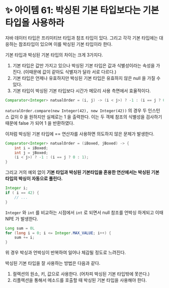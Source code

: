 # ✨ 아이템 61: 박싱된 기본 타입보다는 기본 타입을 사용하라

자바 데이터 타입은 프리미티브 타입과 참조 타입이 있다. 그리고 각각 기본 타입에는 대응하는 참조타입이 있으며 이를 박싱된 기본 타입이라 한다.

기본 타입과 박싱된 기본 타입의 차이는 크게 3가지다.

1. 기본 타입은 값만 가지고 있으나 박싱된 기본 타입은 값과 식별성이라는 속성을 가진다. (이때문에 값이 같아도 식별자가 달라 서로 다르다.)
2. 기본 타입은 언제나 유효하지만 박싱된 기본 타입은 유효하지 않은 null 을 가질 수 있다.
3. 기본 타입이 박싱된 기본 타입보다 시간가 메모리 사용 측면에서 효율적이다.

```java
Comparator<Integer> natualOrder = (i, j) -> (i < j>) ? -1 : (i == j ? 0 : 1);
```

`naturalOrder.compare(new Integer(42), new Integer(42))` 의 경우 두 인스턴스 값이 0 을 원하지만 실제로는 1 을 출력한다. 이는 두 객체 참조의 식별성을 검사하기 때문에 false 가 되어 1 을 반환하였다.

이처럼 박싱된 기본 타입에 == 연산자를 사용하면 의도하지 않은 문제가 발생한다.

```java
Comparator<Integer> natualOrder = (iBoxed, jBoxed) -> {
    int i = iBoxed;
    int j = jBoxed;
    (i < j>) ? -1 : (i == j ? 0 : 1);
}
```

그리고 거의 예외 없이 **기본 타입과 박싱된 기본타입을 혼용한 연산에서는 박싱된 기본 타입의 박싱이 자동으로 풀린다.**

```java
Integer i;
if ( i == 42) {
    // ...
}
```

`Integer` 와 `int` 를 비교하는 시점에서 `int` 로 되면서 null 참조를 언박싱 하게되고 이때 NPE 가 발생한다.

```java
Long sum = 0L
for (long i = 0; i <= Integer.MAX_VALUE; i++) {
    sum += i;
}
```

위 경우 박싱과 언박싱이 반복하여 일어나 체감될 정도로 느려진다.

박싱된 기본 타입을 잘 사용하는 방법은 다음과 같다.

1. 컬렉션의 원소, 키, 값으로 사용한다. (어차피 박싱된 기본 타입밖에 못쓴다.)
2. 리플렉션을 통해서 메소드를 호출할 때 박싱된 기본 타입을 사용해야 한다.
